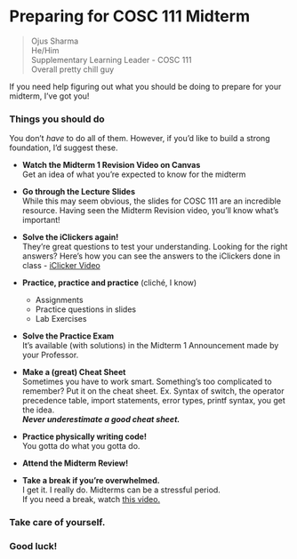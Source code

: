 # Preparing for COSC 111 Midterm

> Ojus Sharma \
He/Him\
Supplementary Learning Leader - COSC 111\
Overall pretty chill guy
> 

If you need help figuring out what you should be doing to prepare for your midterm, I’ve got you!

### Things you should do

You don’t *have* to do all of them. However, if you’d like to build a strong foundation, I’d suggest these.

- **Watch the Midterm 1 Revision Video on Canvas**\
Get an idea of what you’re expected to know for the midterm

- **Go through the Lecture Slides** \
While this may seem obvious, the slides for COSC 111 are an incredible resource. Having seen the Midterm Revision video, you’ll know what’s important!

- **Solve the iClickers again!**  
They’re great questions to test your understanding.
Looking for the right answers? Here’s how you can see the answers to the iClickers done in class - [iClicker Video](https://drive.google.com/file/d/1JVns_d1UFvYN8-VCsccxkuZCF5UhebGz/view?usp=drive_link)

- **Practice, practice and practice** (cliché, I know)
    - Assignments
    - Practice questions in slides
    - Lab Exercises

- **Solve the Practice Exam**\
It’s available (with solutions) in the Midterm 1 Announcement made by your Professor.

- **Make a (great) Cheat Sheet**\
Sometimes you have to work smart.
Something’s too complicated to remember? Put it on the cheat sheet.
Ex. Syntax of switch, the operator precedence table, import statements, error types, printf syntax, you get the idea.\
***Never underestimate a good cheat sheet.***

- **Practice physically writing code!**\
You gotta do what you gotta do.

- **Attend the Midterm Review!**
- **Take a break if you’re overwhelmed.**\
I get it. I really do. Midterms can be a stressful period.\
If you need a break, watch [this video.](https://www.youtube.com/watch?v=SyimUCBIo6c&list=LL&index=14)

### Take care of yourself.
### Good luck!